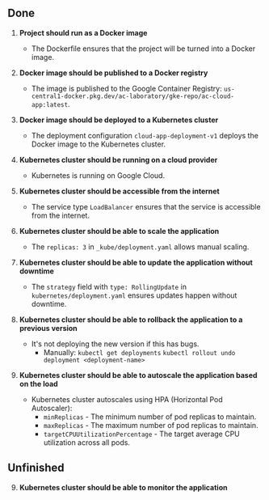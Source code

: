 ## Done

1. **Project should run as a Docker image**
    - The Dockerfile ensures that the project will be turned into a Docker image.

2. **Docker image should be published to a Docker registry**
    - The image is published to the Google Container Registry: `us-central1-docker.pkg.dev/ac-laboratory/gke-repo/ac-cloud-app:latest`.

3. **Docker image should be deployed to a Kubernetes cluster**
    - The deployment configuration `cloud-app-deployment-v1` deploys the Docker image to the Kubernetes cluster.

4. **Kubernetes cluster should be running on a cloud provider**
    - Kubernetes is running on Google Cloud.

5. **Kubernetes cluster should be accessible from the internet**
    - The service type `LoadBalancer` ensures that the service is accessible from the internet.

6. **Kubernetes cluster should be able to scale the application**
    - The `replicas: 3` in `_kube/deployment.yaml` allows manual scaling.

7. **Kubernetes cluster should be able to update the application without downtime**
    - The `strategy` field with `type: RollingUpdate` in `kubernetes/deployment.yaml` ensures updates happen without downtime.

8. **Kubernetes cluster should be able to rollback the application to a previous version**
    - It's not deploying the new version if this has bugs.
        - Manually:
        `kubectl get deployments`
        `kubectl rollout undo deployment <deployment-name>`

10. **Kubernetes cluster should be able to autoscale the application based on the load**
    - Kubernetes cluster autoscales using HPA (Horizontal Pod Autoscaler):
        - `minReplicas` - The minimum number of pod replicas to maintain.
        - `maxReplicas` - The maximum number of pod replicas to maintain.
        - `targetCPUUtilizationPercentage` - The target average CPU utilization across all pods.

## Unfinished

9. **Kubernetes cluster should be able to monitor the application**